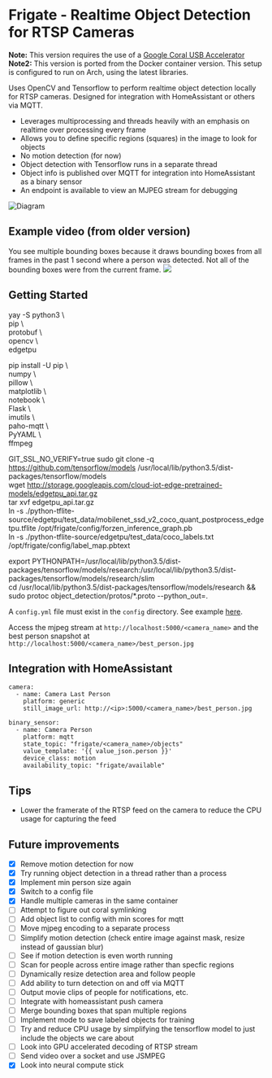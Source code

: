 # Frigate - Realtime Object Detection for RTSP Cameras
**Note:** This version requires the use of a [Google Coral USB Accelerator](https://coral.withgoogle.com/products/accelerator/)  
**Note2:** This version is ported from the Docker container version.  This setup is configured to run on Arch, using the latest libraries.  

Uses OpenCV and Tensorflow to perform realtime object detection locally for RTSP cameras. Designed for integration with HomeAssistant or others via MQTT.

- Leverages multiprocessing and threads heavily with an emphasis on realtime over processing every frame
- Allows you to define specific regions (squares) in the image to look for objects
- No motion detection (for now)
- Object detection with Tensorflow runs in a separate thread
- Object info is published over MQTT for integration into HomeAssistant as a binary sensor
- An endpoint is available to view an MJPEG stream for debugging

![Diagram](diagram.png)

## Example video (from older version)
You see multiple bounding boxes because it draws bounding boxes from all frames in the past 1 second where a person was detected. Not all of the bounding boxes were from the current frame.
[![](http://img.youtube.com/vi/nqHbCtyo4dY/0.jpg)](http://www.youtube.com/watch?v=nqHbCtyo4dY "Frigate")

## Getting Started  
yay -S python3 \  
pip \  
protobuf \  
opencv \  
edgetpu

pip install -U pip \  
numpy \  
pillow \  
matplotlib \  
notebook \  
Flask \  
imutils \  
paho-mqtt \  
PyYAML \  
ffmpeg

GIT_SSL_NO_VERIFY=true sudo git clone -q https://github.com/tensorflow/models /usr/local/lib/python3.5/dist-packages/tensorflow/models  
wget http://storage.googleapis.com/cloud-iot-edge-pretrained-models/edgetpu_api.tar.gz   
tar xvf edgetpu_api.tar.gz  
ln -s ./python-tflite-source/edgetpu/test_data/mobilenet_ssd_v2_coco_quant_postprocess_edgetpu.tflite /opt/frigate/config/forzen_inference_graph.pb  
ln -s ./python-tflite-source/edgetpu/test_data/coco_labels.txt /opt/frigate/config/label_map.pbtext  
  
export PYTHONPATH=/usr/local/lib/python3.5/dist-packages/tensorflow/models/research:/usr/local/lib/python3.5/dist-packages/tensorflow/models/research/slim  
cd /usr/local/lib/python3.5/dist-packages/tensorflow/models/research && sudo protoc object_detection/protos/*.proto --python_out=.  
  
A `config.yml` file must exist in the `config` directory. See example [here](config/config.yml).

Access the mjpeg stream at `http://localhost:5000/<camera_name>` and the best person snapshot at `http://localhost:5000/<camera_name>/best_person.jpg`

## Integration with HomeAssistant
```
camera:
  - name: Camera Last Person
    platform: generic
    still_image_url: http://<ip>:5000/<camera_name>/best_person.jpg

binary_sensor:
  - name: Camera Person
    platform: mqtt
    state_topic: "frigate/<camera_name>/objects"
    value_template: '{{ value_json.person }}'
    device_class: motion
    availability_topic: "frigate/available"
```

## Tips
- Lower the framerate of the RTSP feed on the camera to reduce the CPU usage for capturing the feed

## Future improvements
- [x] Remove motion detection for now
- [x] Try running object detection in a thread rather than a process
- [x] Implement min person size again
- [x] Switch to a config file
- [x] Handle multiple cameras in the same container
- [ ] Attempt to figure out coral symlinking
- [ ] Add object list to config with min scores for mqtt
- [ ] Move mjpeg encoding to a separate process
- [ ] Simplify motion detection (check entire image against mask, resize instead of gaussian blur)
- [ ] See if motion detection is even worth running
- [ ] Scan for people across entire image rather than specfic regions
- [ ] Dynamically resize detection area and follow people
- [ ] Add ability to turn detection on and off via MQTT
- [ ] Output movie clips of people for notifications, etc.
- [ ] Integrate with homeassistant push camera
- [ ] Merge bounding boxes that span multiple regions
- [ ] Implement mode to save labeled objects for training
- [ ] Try and reduce CPU usage by simplifying the tensorflow model to just include the objects we care about
- [ ] Look into GPU accelerated decoding of RTSP stream
- [ ] Send video over a socket and use JSMPEG
- [x] Look into neural compute stick

